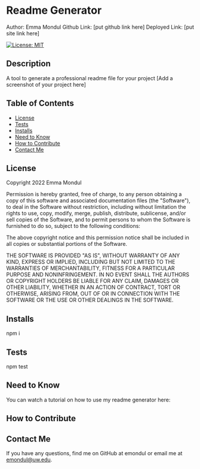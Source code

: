 # Readme Generator

Author: Emma Mondul
Github Link: [put github link here]
Deployed Link: [put site link here]

[![License: MIT](https://img.shields.io/badge/License-MIT-yellow.svg)](https://opensource.org/licenses/MIT)

## Description

A tool to generate a professional readme file for your project
[Add a screenshot of your project here]

## Table of Contents

- [License](#license)
- [Tests](#tests)
- [Installs](#installs)
- [Need to Know](#need-to-know)
- [How to Contribute](#how-to-contribute)
- [Contact Me](#contact-me)

## License

Copyright 2022 Emma Mondul

Permission is hereby granted, free of charge, to any person obtaining a copy of this software and associated documentation files (the "Software"), to deal in the Software without restriction, including without limitation the rights to use, copy, modify, merge, publish, distribute, sublicense, and/or sell copies of the Software, and to permit persons to whom the Software is furnished to do so, subject to the following conditions:

The above copyright notice and this permission notice shall be included in all copies or substantial portions of the Software.

THE SOFTWARE IS PROVIDED "AS IS", WITHOUT WARRANTY OF ANY KIND, EXPRESS OR IMPLIED, INCLUDING BUT NOT LIMITED TO THE WARRANTIES OF MERCHANTABILITY, FITNESS FOR A PARTICULAR PURPOSE AND NONINFRINGEMENT. IN NO EVENT SHALL THE AUTHORS OR COPYRIGHT HOLDERS BE LIABLE FOR ANY CLAIM, DAMAGES OR OTHER LIABILITY, WHETHER IN AN ACTION OF CONTRACT, TORT OR OTHERWISE, ARISING FROM, OUT OF OR IN CONNECTION WITH THE SOFTWARE OR THE USE OR OTHER DEALINGS IN THE SOFTWARE.

## Installs

npm i

## Tests

npm test

## Need to Know

You can watch a tutorial on how to use my readme generator here:

## How to Contribute

## Contact Me

If you have any questions, find me on GitHub at emondul or email me at emondul@uw.edu.
